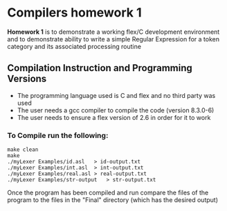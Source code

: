 # Compilers homework 1


**Homework 1** is to demonstrate a working flex/C development environment and to demonstrate ability to write a simple Regular Expression for a token category and its associated processing routine


## Compilation Instruction and Programming Versions ##

* The programming language used is C and flex and no third party was used
* The user needs a gcc compiler to compile the code (version 8.3.0-6)
* The user needs to ensure a flex version of 2.6 in order for it to work

### To Compile run the following:
	make clean 
	make 
	./myLexer Examples/id.asl	> id-output.txt 
	./myLexer Examples/int.asl	> int-output.txt 
	./myLexer Examples/real.asl	> real-output.txt 
	./myLexer Examples/str-output	> str-output.txt 


Once the program has been compiled and run compare the files of the program to the files in the "Final" directory (which has the desired output)
